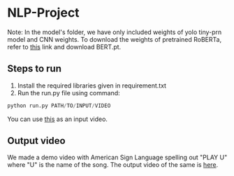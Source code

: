 # NLP-Project
Note: In the model's folder, we have only included weights of yolo tiny-prn model and CNN weights. To download the weights of pretrained RoBERTa, refer to [this](https://drive.google.com/drive/folders/1fRx24ILSQI0qpHkqyHfU98XJLOw1UJEL?usp=share_link) link and download BERT.pt.

## Steps to run
1. Install the required libraries given in requirement.txt
2. Run the run.py file using command:
```python
python run.py PATH/TO/INPUT/VIDEO
```
You can use [this](https://drive.google.com/file/d/1tB-23v3dkBgDhRQcIWcMcraodHiUzFVv/view?usp=share_link) as an input video.

## Output video
We made a demo video with American Sign Language spelling out "PLAY U" where "U" is the name of the song. The output video of the same is [here](https://drive.google.com/file/d/1x5mg3tsK8n6NVkT9RgsXvXvLXi41D4RM/view?usp=share_link).

